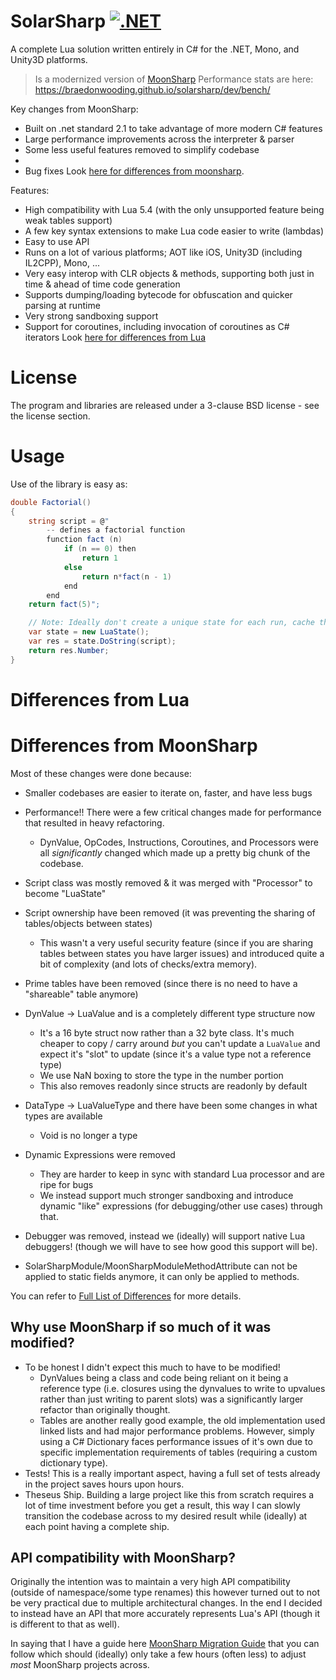 SolarSharp [![.NET](https://github.com/BraedonWooding/solarsharp/actions/workflows/dotnet.yml/badge.svg)](https://github.com/BraedonWooding/solarsharp/actions/workflows/dotnet.yml)
=========

A complete Lua solution written entirely in C# for the .NET, Mono, and Unity3D platforms.

> Is a modernized version of [MoonSharp](https://github.com/moonsharp-devs/moonsharp)
> Performance stats are here: https://braedonwooding.github.io/solarsharp/dev/bench/

Key changes from MoonSharp:
* Built on .net standard 2.1 to take advantage of more modern C# features
* Large performance improvements across the interpreter & parser
* Some less useful features removed to simplify codebase
* 
* Bug fixes
Look [here for differences from moonsharp](#differences-from-moonsharp).

Features:
* High compatibility with Lua 5.4 (with the only unsupported feature being weak tables support)
* A few key syntax extensions to make Lua code easier to write (lambdas)
* Easy to use API
* Runs on a lot of various platforms; AOT like iOS, Unity3D (including IL2CPP), Mono, ...
* Very easy interop with CLR objects & methods, supporting both just in time & ahead of time code generation
* Supports dumping/loading bytecode for obfuscation and quicker parsing at runtime
* Very strong sandboxing support
* Support for coroutines, including invocation of coroutines as C# iterators 
Look [here for differences from Lua](#differences-from-lua)

# License

The program and libraries are released under a 3-clause BSD license - see the license section.

# Usage

Use of the library is easy as:

```C#
double Factorial()
{
	string script = @"    
		-- defines a factorial function
		function fact (n)
			if (n == 0) then
				return 1
			else
				return n*fact(n - 1)
			end
		end
	return fact(5)";

	// Note: Ideally don't create a unique state for each run, cache them!
	var state = new LuaState();
	var res = state.DoString(script);
	return res.Number;
}
```

# Differences from Lua

# Differences from MoonSharp

Most of these changes were done because:
- Smaller codebases are easier to iterate on, faster, and have less bugs
- Performance!!  There were a few critical changes made for performance that resulted in heavy refactoring.
  - DynValue, OpCodes, Instructions, Coroutines, and Processors were all *significantly* changed which made up a pretty big chunk of the codebase.

- Script class was mostly removed & it was merged with "Processor" to become "LuaState"
- Script ownership have been removed (it was preventing the sharing of tables/objects between states)
	- This wasn't a very useful security feature (since if you are sharing tables between states you have larger issues) and introduced quite a bit of complexity (and lots of checks/extra memory).
- Prime tables have been removed (since there is no need to have a "shareable" table anymore)
- DynValue -> LuaValue and is a completely different type structure now
	- It's a 16 byte struct now rather than a 32 byte class.  It's much cheaper to copy / carry around *but* you can't update a `LuaValue` and expect it's "slot" to update (since it's a value type not a reference type)
	- We use NaN boxing to store the type in the number portion
	- This also removes readonly since structs are readonly by default
- DataType -> LuaValueType and there have been some changes in what types are available
	- Void is no longer a type
- Dynamic Expressions were removed
	- They are harder to keep in sync with standard Lua processor and are ripe for bugs
	- We instead support much stronger sandboxing and introduce dynamic "like" expressions (for debugging/other use cases) through that.
- Debugger was removed, instead we (ideally) will support native Lua debuggers!  (though we will have to see how good this support will be).
- SolarSharpModule/MoonSharpModuleMethodAttribute can not be applied to static fields anymore, it can only be applied to methods.

You can refer to [Full List of Differences](./FullListOfDifferences.md) for more details.

## Why use MoonSharp if so much of it was modified?

- To be honest I didn't expect this much to have to be modified!
  - DynValues being a class and code being reliant on it being a reference type (i.e. closures using the dynvalues to write to upvalues rather than just writing to parent slots) was a significantly larger refactor than originally thought.
  - Tables are another really good example, the old implementation used linked lists and had major performance problems.  However, simply using a C# Dictionary faces performance issues of it's own due to specific implementation requirements of tables (requiring a custom dictionary type).
- Tests!  This is a really important aspect, having a full set of tests already in the project saves hours upon hours.
- Theseus Ship.  Building a large project like this from scratch requires a lot of time investment before you get a result, this way I can slowly transition the codebase across to my desired result while (ideally) at each point having a complete ship.

## API compatibility with MoonSharp?

Originally the intention was to maintain a very high API compatibility (outside of namespace/some type renames) this however turned out to not be very practical due to multiple architectural changes.  In the end I decided to instead have an API that more accurately represents Lua's API (though it is different to that as well).

In saying that I have a guide here [MoonSharp Migration Guide](./MoonSharpMigrationGuide.md) that you can follow which should (ideally) only take a few hours (often less) to adjust *most* MoonSharp projects across.
